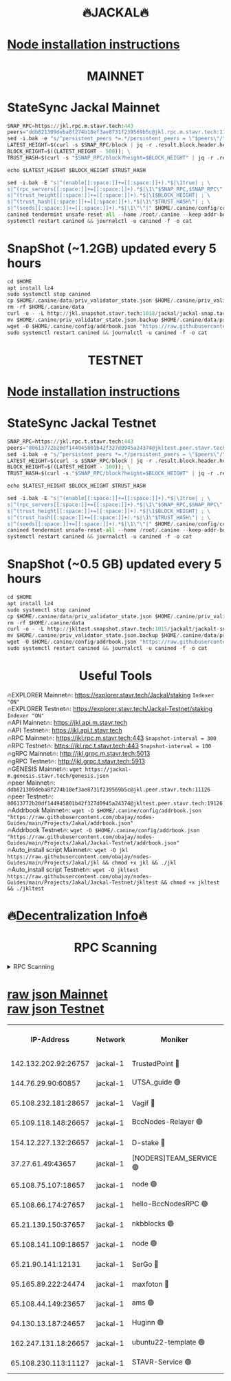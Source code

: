 <h1 align="center"> 🔥JACKAL🔥</h1>

[Node installation instructions](https://github.com/obajay/nodes-Guides/tree/main/Projects/Jakal)
=

<h1 align="center"> MAINNET</h1>

# StateSync Jackal Mainnet
```python
SNAP_RPC=https://jkl.rpc.m.stavr.tech:443
peers="ddb821309deba8f274b18ef3ae8731f239569b5c@jkl.rpc.m.stavr.tech:11126"
sed -i.bak -e "s/^persistent_peers *=.*/persistent_peers = \"$peers\"/" $HOME/.canine/config/config.toml
LATEST_HEIGHT=$(curl -s $SNAP_RPC/block | jq -r .result.block.header.height); \
BLOCK_HEIGHT=$((LATEST_HEIGHT - 500)); \
TRUST_HASH=$(curl -s "$SNAP_RPC/block?height=$BLOCK_HEIGHT" | jq -r .result.block_id.hash)

echo $LATEST_HEIGHT $BLOCK_HEIGHT $TRUST_HASH

sed -i.bak -E "s|^(enable[[:space:]]+=[[:space:]]+).*$|\1true| ; \
s|^(rpc_servers[[:space:]]+=[[:space:]]+).*$|\1\"$SNAP_RPC,$SNAP_RPC\"| ; \
s|^(trust_height[[:space:]]+=[[:space:]]+).*$|\1$BLOCK_HEIGHT| ; \
s|^(trust_hash[[:space:]]+=[[:space:]]+).*$|\1\"$TRUST_HASH\"| ; \
s|^(seeds[[:space:]]+=[[:space:]]+).*$|\1\"\"|" $HOME/.canine/config/config.toml
canined tendermint unsafe-reset-all --home /root/.canine --keep-addr-book
systemctl restart canined && journalctl -u canined -f -o cat
```
# SnapShot (~1.2GB) updated every 5 hours
```python
cd $HOME
apt install lz4
sudo systemctl stop canined
cp $HOME/.canine/data/priv_validator_state.json $HOME/.canine/priv_validator_state.json.backup
rm -rf $HOME/.canine/data
curl -o - -L http://jkl.snapshot.stavr.tech:1018/jackal/jackal-snap.tar.lz4 | lz4 -c -d - | tar -x -C $HOME/.canine --strip-components 2
mv $HOME/.canine/priv_validator_state.json.backup $HOME/.canine/data/priv_validator_state.json
wget -O $HOME/.canine/config/addrbook.json "https://raw.githubusercontent.com/obajay/nodes-Guides/main/Projects/Jakal/addrbook.json"
sudo systemctl restart canined && journalctl -u canined -f -o cat
```

<h1 align="center"> TESTNET</h1>

[Node installation instructions](https://github.com/obajay/nodes-Guides/tree/main/Projects/Jakal/Jackal-Testnet)
=

# StateSync Jackal Testnet
```python
SNAP_RPC=https://jkl.rpc.t.stavr.tech:443
peers="80613772b20df144945801b42f327d0945a24374@jkltest.peer.stavr.tech:19126"
sed -i.bak -e "s/^persistent_peers *=.*/persistent_peers = \"$peers\"/" $HOME/.canine/config/config.toml
LATEST_HEIGHT=$(curl -s $SNAP_RPC/block | jq -r .result.block.header.height); \
BLOCK_HEIGHT=$((LATEST_HEIGHT - 100)); \
TRUST_HASH=$(curl -s "$SNAP_RPC/block?height=$BLOCK_HEIGHT" | jq -r .result.block_id.hash)

echo $LATEST_HEIGHT $BLOCK_HEIGHT $TRUST_HASH

sed -i.bak -E "s|^(enable[[:space:]]+=[[:space:]]+).*$|\1true| ; \
s|^(rpc_servers[[:space:]]+=[[:space:]]+).*$|\1\"$SNAP_RPC,$SNAP_RPC\"| ; \
s|^(trust_height[[:space:]]+=[[:space:]]+).*$|\1$BLOCK_HEIGHT| ; \
s|^(trust_hash[[:space:]]+=[[:space:]]+).*$|\1\"$TRUST_HASH\"| ; \
s|^(seeds[[:space:]]+=[[:space:]]+).*$|\1\"\"|" $HOME/.canine/config/config.toml
canined tendermint unsafe-reset-all --home /root/.canine --keep-addr-book
systemctl restart canined && journalctl -u canined -f -o cat
```
# SnapShot (~0.5 GB) updated every 5 hours
```python
cd $HOME
apt install lz4
sudo systemctl stop canined
cp $HOME/.canine/data/priv_validator_state.json $HOME/.canine/priv_validator_state.json.backup
rm -rf $HOME/.canine/data
curl -o - -L http://jkltest.snapshot.stavr.tech:1015/jackalt/jackalt-snap.tar.lz4 | lz4 -c -d - | tar -x -C $HOME/.canine --strip-components 2
mv $HOME/.canine/priv_validator_state.json.backup $HOME/.canine/data/priv_validator_state.json
wget -O $HOME/.canine/config/addrbook.json "https://raw.githubusercontent.com/obajay/nodes-Guides/main/Projects/Jakal/Jackal-Testnet/addrbook.json"
sudo systemctl restart canined && journalctl -u canined -f -o cat
```

 <h1 align="center"> Useful Tools</h1>

🔥EXPLORER Mainnet🔥:      https://explorer.stavr.tech/Jackal/staking		        `Indexer "ON"` \
🔥EXPLORER Testnet🔥:      https://explorer.stavr.tech/Jackal-Testnet/staking     `Indexer "ON"` \
🔥API Mainnet🔥: 			 		 https://jkl.api.m.stavr.tech \
🔥API Testnet🔥: 			 		 https://jkl.api.t.stavr.tech \
🔥RPC Mainnet🔥:           https://jkl.rpc.m.stavr.tech:443              `Snapshot-interval = 300` \
🔥RPC Testnet🔥:           https://jkl.rpc.t.stavr.tech:443              `Snapshot-interval = 100` \
🔥gRPC Mainnet🔥:          http://jkl.grpc.m.stavr.tech:5013 \
🔥gRPC Testnet🔥:          http://jkl.grpc.t.stavr.tech:5913 \
🔥GENESIS Mainnet🔥:    `wget https://jackal-m.genesis.stavr.tech/genesis.json` \
🔥peer Mainnet🔥:					 `ddb821309deba8f274b18ef3ae8731f239569b5c@jkl.peer.stavr.tech:11126` \
🔥peer Testnet🔥:					 `80613772b20df144945801b42f327d0945a24374@jkltest.peer.stavr.tech:19126` \
🔥Addrbook Mainnet🔥:    ```wget -O $HOME/.canine/config/addrbook.json "https://raw.githubusercontent.com/obajay/nodes-Guides/main/Projects/Jakal/addrbook.json"``` \
🔥Addrbook Testnet🔥:    ```wget -O $HOME/.canine/config/addrbook.json "https://raw.githubusercontent.com/obajay/nodes-Guides/main/Projects/Jakal/Jackal-Testnet/addrbook.json"``` \
🔥Auto_install script Mainnet🔥: ```wget -O jkl https://raw.githubusercontent.com/obajay/nodes-Guides/main/Projects/Jakal/jkl && chmod +x jkl && ./jkl``` \
🔥Auto_install script Testnet🔥: ```wget -O jkltest https://raw.githubusercontent.com/obajay/nodes-Guides/main/Projects/Jakal/Jackal-Testnet/jkltest && chmod +x jkltest && ./jkltest```

🔥[Decentralization Info](https://github.com/obajay/StateSync-snapshots/tree/main/Projects/Jackal/Decentralization)🔥
=

<h1 align="center"> RPC Scanning</h1>

<details>
<summary>RPC Scanning</summary>

<h2 align="center"> We scan nodes in real time every 4 hours. And we provide the final result of RPC endpoints.
We cannot influence the operation of these nodes in any way. </h2>


```python
If Voting Power is higher than 0 --> then the Node is a validator of the network and may be subject to attack and be a potential threat to the chain.
```
```python
We marked such validators with a red symbol
```

</details>

[raw json Mainnet](https://rpc-check.jaclalm.stavr.tech/jaclalm/rpc-jaclalm-result.json) \
[raw json Testnet](https://github.com/obajay/StateSync-snapshots/tree/main/Projects/Jackal/Rpc-Check-Testnet)
=

<table><tr><th>IP-Address</th><th>Network</th><th>Moniker</th><th>Latest Block Height</th><th>Earliest Block Height</th><th>Catching Up</th><th>Tx Index</th><th>Voting Power</th><th>Scan Time</th></tr><tr><td>142.132.202.92:26757</td><td>jackal-1</td><td>TrustedPoint 🔴</td><td>6759008</td><td>6129401</td><td>False</td><td>on</td><td>291937</td><td>2024-03-06T10:01:46.444224717UTC</td></tr><tr><td>144.76.29.90:60857</td><td>jackal-1</td><td>UTSA_guide 🟢</td><td>6759011</td><td>6280001</td><td>False</td><td>on</td><td>0</td><td>2024-03-06T10:02:18.820769918UTC</td></tr><tr><td>65.108.232.181:28657</td><td>jackal-1</td><td>Vagif 🔴</td><td>6759012</td><td>6462201</td><td>False</td><td>off</td><td>60003</td><td>2024-03-06T10:02:23.587225912UTC</td></tr><tr><td>65.109.118.148:26657</td><td>jackal-1</td><td>BccNodes-Relayer 🟢</td><td>6687138</td><td>6489001</td><td>False</td><td>on</td><td>0</td><td>2024-03-06T10:02:16.550765536UTC</td></tr><tr><td>154.12.227.132:26657</td><td>jackal-1</td><td>D-stake 🔴</td><td>6759005</td><td>6591001</td><td>False</td><td>off</td><td>130261</td><td>2024-03-06T10:01:32.963257337UTC</td></tr><tr><td>37.27.61.49:43657</td><td>jackal-1</td><td>[NODERS]TEAM_SERVICE 🟢</td><td>6759006</td><td>6591201</td><td>False</td><td>on</td><td>0</td><td>2024-03-06T10:01:29.691722270UTC</td></tr><tr><td>65.108.75.107:18657</td><td>jackal-1</td><td>node 🟢</td><td>6759010</td><td>6616732</td><td>False</td><td>on</td><td>0</td><td>2024-03-06T10:02:06.078116024UTC</td></tr><tr><td>65.108.66.174:27657</td><td>jackal-1</td><td>hello-BccNodesRPC 🟢</td><td>6759011</td><td>6628401</td><td>False</td><td>on</td><td>0</td><td>2024-03-06T10:02:19.137669817UTC</td></tr><tr><td>65.21.139.150:37657</td><td>jackal-1</td><td>nkbblocks 🟢</td><td>6759007</td><td>6639001</td><td>False</td><td>on</td><td>0</td><td>2024-03-06T10:01:41.762239460UTC</td></tr><tr><td>65.108.141.109:18657</td><td>jackal-1</td><td>node 🟢</td><td>6759007</td><td>6643057</td><td>False</td><td>on</td><td>0</td><td>2024-03-06T10:01:35.349489464UTC</td></tr><tr><td>65.21.90.141:12131</td><td>jackal-1</td><td>SerGo 🔴</td><td>6759007</td><td>6659006</td><td>False</td><td>off</td><td>51100</td><td>2024-03-06T10:01:42.071451259UTC</td></tr><tr><td>95.165.89.222:24474</td><td>jackal-1</td><td>maxfoton 🔴</td><td>6759009</td><td>6659009</td><td>False</td><td>off</td><td>117971</td><td>2024-03-06T10:02:23.979267901UTC</td></tr><tr><td>65.108.44.149:23657</td><td>jackal-1</td><td>ams 🟢</td><td>6759012</td><td>6672643</td><td>False</td><td>on</td><td>0</td><td>2024-03-06T10:02:24.283653840UTC</td></tr><tr><td>94.130.13.187:24657</td><td>jackal-1</td><td>Huginn 🟢</td><td>6759013</td><td>6707772</td><td>False</td><td>on</td><td>0</td><td>2024-03-06T10:02:35.971490799UTC</td></tr><tr><td>162.247.131.18:26657</td><td>jackal-1</td><td>ubuntu22-template 🟢</td><td>6759009</td><td>6746827</td><td>False</td><td>off</td><td>0</td><td>2024-03-06T10:01:59.569793058UTC</td></tr><tr><td>65.108.230.113:11127</td><td>jackal-1</td><td>STAVR-Service 🟢</td><td>6759012</td><td>6757001</td><td>False</td><td>on</td><td>0</td><td>2024-03-06T10:02:26.609936282UTC</td></tr></table>

